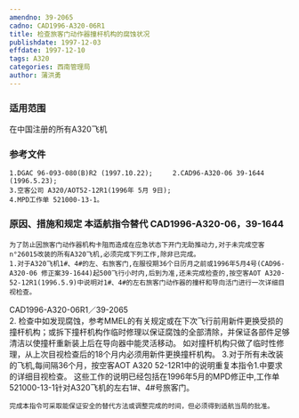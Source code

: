 ```yaml
---
amendno: 39-2065
cadno: CAD1996-A320-06R1
title: 检查旅客门动作器撞杆机构的腐蚀状况
publishdate: 1997-12-03
effdate: 1997-12-10
tags: A320
categories: 西南管理局
author: 蒲洪勇
---
```


### 适用范围 
在中国注册的所有A320飞机

### 参考文件
    1.DGAC 96-093-080(B)R2 (1997.10.22);     2.CAD96-A320-06 39-1644 (1996.5.23); 
    3.空客公司 A320/AOT52-12R1(1996年 5月 9日);
    4.MPD工作单 521000-13-1。


### 原因、措施和规定 本适航指令替代 CAD1996-A320-06，39-1644
    为了防止因旅客门动作器机构卡阻而造成在应急状态下开门无助推动力,对于未完成空客n°26015改装的所有A320飞机,必须完成下列工作,除非已完成。
    1.对于A320飞机1#、4#的左、右旅客门,在服役期36个日历月之前或1996年5月4号(CAD96-A320-06 修正案39-1644)起500飞行小时内,后到为准,还未完成检查的,按空客AOT A320-52-12R1(1996.5.9)中说明对1#、4#的左右旅客门动作器的撞杆和导向活门进行一次详细目视检查。 
  CAD1996-A320-06R1／39-2065   
2.
检查中如发现腐蚀，参考MMEL的有关规定或在下次飞行前用新件更换受损的撞杆机构；或拆下撞杆机构作临时修理以保证腐蚀的全部清除，并保证各部件足够清洁以使撞杆重新装上后在导向器中能灵活移动。 
    如对撞杆机构只做了临时性修理，从上次目视检查后的18个月内必须用新件更换撞杆机构。 
    3.对于所有未改装的飞机,每间隔36个月，按空客AOT A320 52-12R1中的说明重复本指令1.中要求的详细目视检查。 这些工作的说明已经包括在1996年5月的MPD修正中,工作单521000-13-1针对A320飞机的左右1#、4#号旅客门。 

    完成本指令可采取能保证安全的替代方法或调整完成的时间，但必须得到适航当局的批准。
